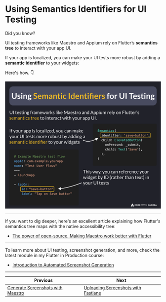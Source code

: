 # Using Semantics Identifiers for UI Testing

Did you know?

UI testing frameworks like Maestro and Appium rely on Flutter’s **semantics tree** to interact with your app UI.

If your app is localized, you can make your UI tests more robust by adding a **semantic identifier** to your widgets:

Here's how. 👇

![](237.png)

<!--

UI testing frameworks like Maestro and Appium rely on Flutter’s semantics tree to interact with your app UI.

If your app is localized, you can make your UI tests more robust by adding a semantic identifier to your widgets:

Semantics(
  identifier: 'save-button',
  child: ElevatedButton(
    onPressed: _submit,
    child: Text('Save'),
  ),
)

This way, you can reference your widget by ID (rather than text) in your UI tests

# Example Maestro test flow
appId: com.example.yourApp
name: "Test User Flows"
---
- launchApp

- tapOn:
    id: "save-button"
    label: "Tap on Save button"

-->

---

If you want to dig deeper, here's an excellent article explaining how Flutter's semantics tree maps with the native accessibility tree:

- [The power of open-source. Making Maestro work better with Flutter](https://www.maestro.dev/blog/the-power-of-open-source-making-maestro-work-better-with-flutter)

---

To learn more about UI testing, screenshot generation, and more, check the latest module in my Flutter in Production course:

- [Introduction to Automated Screenshot Generation](https://pro.codewithandrea.com/flutter-in-production/14-screenshots/01-intro)

---

| Previous | Next |
| -------- | ---- |
| [Generate Screenshots with Maestro](../0236-take-screenshots-maestro/index.md) | [Uploading Screenshots with Fastlane](../0238-uploading-screenshots-fastlane/index.md) |

<!-- TWITTER|https://x.com/biz84/status/1901966299246268467 -->
<!-- LINKEDIN|https://www.linkedin.com/posts/andreabizzotto_did-you-know-ui-testing-frameworks-like-activity-7307732520383533060-WCi3 -->
<!-- BLUESKY|https://bsky.app/profile/codewithandrea.com/post/3lknmknavvk2y -->
